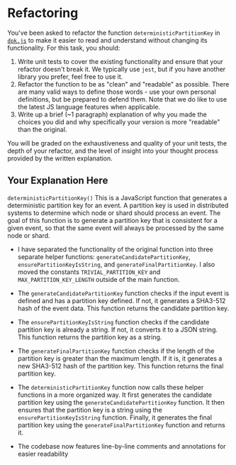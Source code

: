 # Refactoring

You've been asked to refactor the function `deterministicPartitionKey` in [`dpk.js`](dpk.js) to make it easier to read and understand without changing its functionality. For this task, you should:

1. Write unit tests to cover the existing functionality and ensure that your refactor doesn't break it. We typically use `jest`, but if you have another library you prefer, feel free to use it.
2. Refactor the function to be as "clean" and "readable" as possible. There are many valid ways to define those words - use your own personal definitions, but be prepared to defend them. Note that we do like to use the latest JS language features when applicable.
3. Write up a brief (~1 paragraph) explanation of why you made the choices you did and why specifically your version is more "readable" than the original.

You will be graded on the exhaustiveness and quality of your unit tests, the depth of your refactor, and the level of insight into your thought process provided by the written explanation.

## Your Explanation Here

`deterministicPartitionKey()`
This is a JavaScript function that generates a deterministic partition key for an event. A partition key is used in distributed systems to determine which node or shard should process an event. The goal of this function is to generate a partition key that is consistent for a given event, so that the same event will always be processed by the same node or shard.

- I have separated the functionality of the original function into three separate helper functions: `generateCandidatePartitionKey`, `ensurePartitionKeyIsString`, and `generateFinalPartitionKey`. I also moved the constants `TRIVIAL_PARTITION_KEY` and `MAX_PARTITION_KEY_LENGTH` outside of the main function.

- The `generateCandidatePartitionKey` function checks if the input event is defined and has a partition key defined. If not, it generates a SHA3-512 hash of the event data. This function returns the candidate partition key.

- The `ensurePartitionKeyIsString` function checks if the candidate partition key is already a string. If not, it converts it to a JSON string. This function returns the partition key as a string.

- The `generateFinalPartitionKey` function checks if the length of the partition key is greater than the maximum length. If it is, it generates a new SHA3-512 hash of the partition key. This function returns the final partition key.

- The `deterministicPartitionKey` function now calls these helper functions in a more organized way. It first generates the candidate partition key using the `generateCandidatePartitionKey` function. It then ensures that the partition key is a string using the `ensurePartitionKeyIsString` function. Finally, it generates the final partition key using the `generateFinalPartitionKey` function and returns it.

- The codebase now features line-by-line comments and annotations for easier readability

